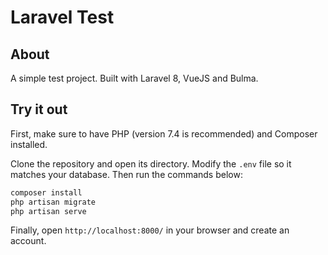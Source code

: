 # Laravel Test

## About

A simple test project. Built with Laravel 8, VueJS and Bulma.

## Try it out

First, make sure to have PHP (version 7.4 is recommended) and Composer installed.

Clone the repository and open its directory. Modify the `.env` file so it matches your database. Then run the commands below:

```bash
composer install
php artisan migrate
php artisan serve
```

Finally, open `http://localhost:8000/` in your browser and create an account.
